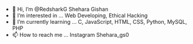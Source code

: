 - 👋 Hi, I’m @RedsharkG Shehara Gishan 
- 👀 I’m interested in ... Web Developing, Ethical Hacking
- 🌱 I’m currently learning ... C, JavaScript, HTML, CSS, Python, MySQL, PHP
- 📫 How to reach me ... Instagram Shehara_gs0

